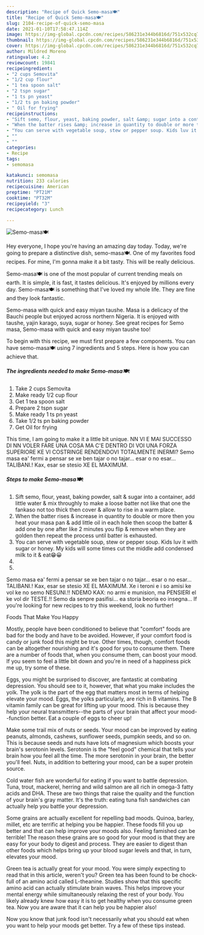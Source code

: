 ```yaml
---
description: "Recipe of Quick Semo-masa🍽"
title: "Recipe of Quick Semo-masa🍽"
slug: 2104-recipe-of-quick-semo-masa
date: 2021-01-10T17:58:47.114Z
image: https://img-global.cpcdn.com/recipes/586231e344b6816d/751x532cq70/semo-masa🍽-recipe-main-photo.jpg
thumbnail: https://img-global.cpcdn.com/recipes/586231e344b6816d/751x532cq70/semo-masa🍽-recipe-main-photo.jpg
cover: https://img-global.cpcdn.com/recipes/586231e344b6816d/751x532cq70/semo-masa🍽-recipe-main-photo.jpg
author: Mildred Moreno
ratingvalue: 4.2
reviewcount: 19841
recipeingredient:
- "2 cups Semovita"
- "1/2 cup flour"
- "1 tea spoon salt"
- "2 tspn sugar"
- "1 ts pn yeast"
- "1/2 ts pn baking powder"
- " Oil for frying"
recipeinstructions:
- "Sift semo, flour, yeast, baking powder, salt &amp; sugar into a container, add little water &amp; mix throughly to make a loose batter not like that one the fankaso not too thick then cover &amp; allow to rise in a warm place."
- "When the batter rises &amp; increase in quantity to double or more then you heat your masa pan &amp; add little oil in each hole then scoop the batter &amp; add one by one after like 2 minutes you flip &amp; remove when they are golden then repeat the process until batter is exhausted."
- "You can serve with vegetable soup, stew or pepper soup. Kids luv it with sugar or honey. My kids will some times cut the middle add condensed milk to it &amp; eat😁😀"
- ""
- ""
categories:
- Recipe
tags:
- semomasa

katakunci: semomasa 
nutrition: 233 calories
recipecuisine: American
preptime: "PT21M"
cooktime: "PT32M"
recipeyield: "3"
recipecategory: Lunch

---
```



![Semo-masa🍽](https://img-global.cpcdn.com/recipes/586231e344b6816d/751x532cq70/semo-masa🍽-recipe-main-photo.jpg)

Hey everyone, I hope you're having an amazing day today. Today, we're going to prepare a distinctive dish, semo-masa🍽. One of my favorites food recipes. For mine, I'm gonna make it a bit tasty. This will be really delicious.

Semo-masa🍽 is one of the most popular of current trending meals on earth. It is simple, it is fast, it tastes delicious. It's enjoyed by millions every day. Semo-masa🍽 is something that I've loved my whole life. They are fine and they look fantastic.

Semo-masa with quick and easy miyan taushe. Masa is a delicacy of the Bauchi people but enjoyed across northern Nigeria. It is enjoyed with taushe, yajin karago, suya, sugar or honey. See great recipes for Semo masa, Semo-masa with quick and easy miyan taushe too!


To begin with this recipe, we must first prepare a few components. You can have semo-masa🍽 using 7 ingredients and 5 steps. Here is how you can achieve that.

<!--inarticleads1-->

##### The ingredients needed to make Semo-masa🍽:

1. Take 2 cups Semovita
1. Make ready 1/2 cup flour
1. Get 1 tea spoon salt
1. Prepare 2 tspn sugar
1. Make ready 1 ts pn yeast
1. Take 1/2 ts pn baking powder
1. Get  Oil for frying


This time, I am going to make it a little bit unique. NN VI E MAI SUCCESSO DI NN VOLER FARE UNA COSA MA C&#39;E DENTRO DI VOI UNA FORZA SUPERIORE KE VI COSTRINGE RENDENDOVI TOTALMENTE INERMI? Semo masa ea&#39; fermi a pensar se xe ben tajar o no tajar… esar o no esar… TALIBANI.! Kax, esar se stesio XE EL MAXIMUM. 

<!--inarticleads2-->

##### Steps to make Semo-masa🍽:

1. Sift semo, flour, yeast, baking powder, salt &amp; sugar into a container, add little water &amp; mix throughly to make a loose batter not like that one the fankaso not too thick then cover &amp; allow to rise in a warm place.
1. When the batter rises &amp; increase in quantity to double or more then you heat your masa pan &amp; add little oil in each hole then scoop the batter &amp; add one by one after like 2 minutes you flip &amp; remove when they are golden then repeat the process until batter is exhausted.
1. You can serve with vegetable soup, stew or pepper soup. Kids luv it with sugar or honey. My kids will some times cut the middle add condensed milk to it &amp; eat😁😀
1. 
1. 


Semo masa ea&#39; fermi a pensar se xe ben tajar o no tajar… esar o no esar… TALIBANI.! Kax, esar se stesio XE EL MAXIMUM. Xe i teroni e i so amisi ke vol ke no semo NESUNI.!! NDEMO KAX: no armi e munision, ma PENSIERI el ke vol dir TESTE.!! Semo da senpre pasifisi… ea storia beoria eo insegna… If you&#39;re looking for new recipes to try this weekend, look no further! 

Foods That Make You Happy


Mostly, people have been conditioned to believe that "comfort" foods are bad for the body and have to be avoided. However, if your comfort food is candy or junk food this might be true. Other times, though, comfort foods can be altogether nourishing and it's good for you to consume them. There are a number of foods that, when you consume them, can boost your mood. If you seem to feel a little bit down and you're in need of a happiness pick me up, try some of these.

Eggs, you might be surprised to discover, are fantastic at combating depression. You should see to it, however, that what you make includes the yolk. The yolk is the part of the egg that matters most in terms of helping elevate your mood. Eggs, the yolks particularly, are rich in B vitamins. The B vitamin family can be great for lifting up your mood. This is because they help your neural transmitters--the parts of your brain that affect your mood--function better. Eat a couple of eggs to cheer up!

Make some trail mix of nuts or seeds. Your mood can be improved by eating peanuts, almonds, cashews, sunflower seeds, pumpkin seeds, and so on. This is because seeds and nuts have lots of magnesium which boosts your brain's serotonin levels. Serotonin is the "feel good" chemical that tells your brain how you feel all the time. The more serotonin in your brain, the better you'll feel. Nuts, in addition to bettering your mood, can be a super protein source.

Cold water fish are wonderful for eating if you want to battle depression. Tuna, trout, mackerel, herring and wild salmon are all rich in omega-3 fatty acids and DHA. These are two things that raise the quality and the function of your brain's gray matter. It's the truth: eating tuna fish sandwiches can actually help you battle your depression. 

Some grains are actually excellent for repelling bad moods. Quinoa, barley, millet, etc are terrific at helping you be happier. These foods fill you up better and that can help improve your moods also. Feeling famished can be terrible! The reason these grains are so good for your mood is that they are easy for your body to digest and process. They are easier to digest than other foods which helps bring up your blood sugar levels and that, in turn, elevates your mood.

Green tea is actually great for your mood. You were simply expecting to read that in this article, weren't you? Green tea has been found to be chock-full of an amino acid called L-theanine. Studies show that this specific amino acid can actually stimulate brain waves. This helps improve your mental energy while simultaneously relaxing the rest of your body. You likely already knew how easy it is to get healthy when you consume green tea. Now you are aware that it can help you be happier also!

Now you know that junk food isn't necessarily what you should eat when you want to help your moods get better. Try  a few  of  these  tips  instead.

